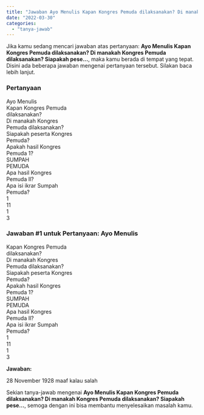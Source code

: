 ```yaml
---
title: "Jawaban Ayo Menulis Kapan Kongres Pemuda dilaksanakan? Di manakah Kongres Pemuda dilaksanakan? Siapakah pese..."
date: "2022-03-30"
categories: 
  - "tanya-jawab"
---
```


Jika kamu sedang mencari jawaban atas pertanyaan: **Ayo Menulis Kapan Kongres Pemuda dilaksanakan? Di manakah Kongres Pemuda dilaksanakan? Siapakah pese...**, maka kamu berada di tempat yang tepat. Disini ada beberapa jawaban mengenai pertanyaan tersebut. Silakan baca lebih lanjut.

### Pertanyaan

Ayo Menulis  
Kapan Kongres Pemuda  
dilaksanakan?  
Di manakah Kongres  
Pemuda dilaksanakan?  
Siapakah peserta Kongres  
Pemuda?  
Apakah hasil Kongres  
Pemuda 1?  
SUMPAH  
PEMUDA  
Apa hasil Kongres  
Pemuda Il?  
Apa isi ikrar Sumpah  
Pemuda?  
1  
11  
1  
3​

### Jawaban #1 untuk Pertanyaan: Ayo Menulis  
Kapan Kongres Pemuda  
dilaksanakan?  
Di manakah Kongres  
Pemuda dilaksanakan?  
Siapakah peserta Kongres  
Pemuda?  
Apakah hasil Kongres  
Pemuda 1?  
SUMPAH  
PEMUDA  
Apa hasil Kongres  
Pemuda Il?  
Apa isi ikrar Sumpah  
Pemuda?  
1  
11  
1  
3​

**Jawaban:**

28 November 1928 maaf kalau salah

Sekian tanya-jawab mengenai **Ayo Menulis Kapan Kongres Pemuda dilaksanakan? Di manakah Kongres Pemuda dilaksanakan? Siapakah pese...**, semoga dengan ini bisa membantu menyelesaikan masalah kamu.
